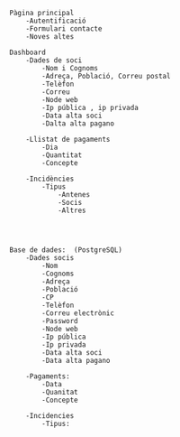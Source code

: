     Pàgina principal
        -Autentificació
        -Formulari contacte
        -Noves altes
    	
    Dashboard
    	-Dades de soci
    		-Nom i Cognoms
    		-Adreça, Població, Correu postal
    		-Telèfon
    		-Correu
    		-Node web
    		-Ip pública , ip privada
    		-Data alta soci
    		-Dalta alta pagano
    		
    	-Llistat de pagaments
    		-Dia
    		-Quantitat
    		-Concepte
    		
    	-Incidències
    		-Tipus
    			-Antenes
    			-Socis
    			-Altres
    			
    	
    	
    	
    Base de dades:  (PostgreSQL)
    	-Dades socis	
    		-Nom
    		-Cognoms
    		-Adreça
    		-Població
    		-CP
    		-Telèfon
    		-Correu electrònic
    		-Password 
    		-Node web
    		-Ip pública
    		-Ip privada
    		-Data alta soci
    		-Data alta pagano
    	
    	-Pagaments:
    		-Data
    		-Quanitat
    		-Concepte
    	
    	-Incidencies
    		-Tipus: